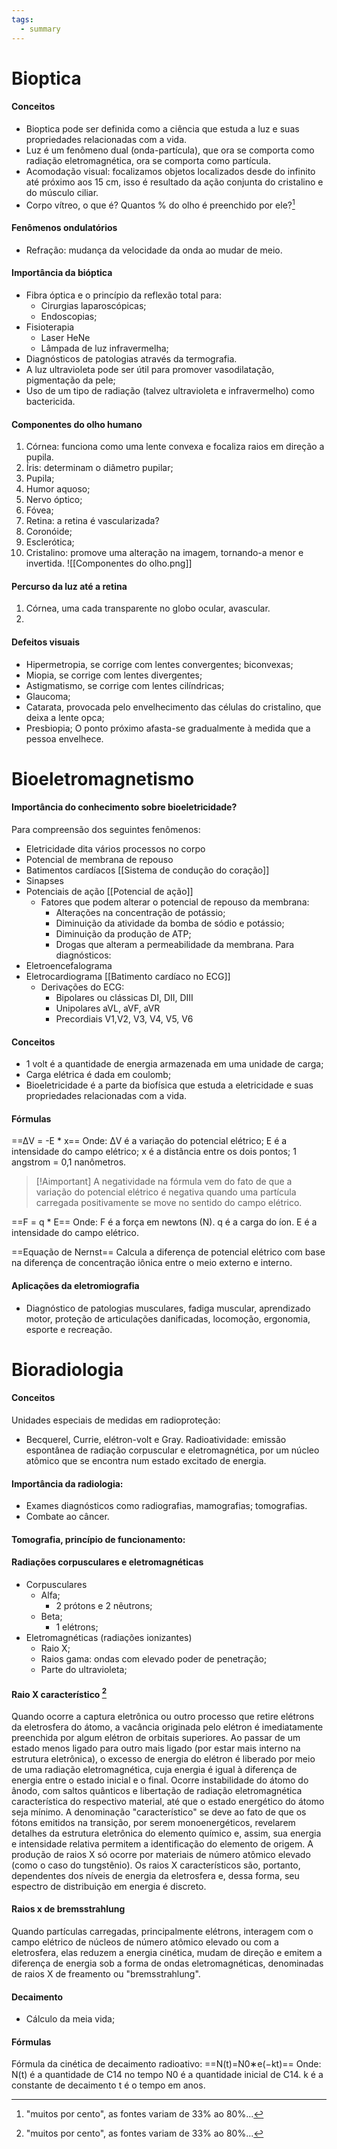 ```yaml
---
tags:
  - summary
---
```

# Bioptica 

#### Conceitos
* Bioptica pode ser definida como a ciência que estuda a luz e suas propriedades relacionadas com a vida. 
* Luz é um fenômeno dual (onda-partícula), que ora se comporta como radiação eletromagnética, ora se comporta como partícula. 
* Acomodação visual: focalizamos objetos localizados desde do infinito até próximo aos 15 cm, isso é resultado da ação conjunta do cristalino e do músculo ciliar. 
* Corpo vítreo, o que é? Quantos % do olho é preenchido por ele?[^1]
#### Fenômenos ondulatórios
* Refração: mudança da velocidade da onda ao mudar de meio. 
#### Importância da bióptica
* Fibra óptica e o princípio da reflexão total para:
	* Cirurgias laparoscópicas; 
	* Endoscopias; 
* Fisioterapia 
	* Laser HeNe
	* Lâmpada de luz infravermelha; 
* Diagnósticos de patologias através da termografia. 
* A luz ultravioleta pode ser útil para promover vasodilatação, pigmentação da pele; 
* Uso de um tipo de radiação (talvez ultravioleta e infravermelho) como bactericida. 
#### Componentes do olho humano
1. Córnea: funciona como uma lente convexa e focaliza raios em direção a pupila. 
2. Íris: determinam o diâmetro pupilar; 
3. Pupila;
4. Humor aquoso; 
5. Nervo óptico;
6. Fóvea;
7. Retina: a retina é vascularizada? 
8. Coronóide; 
9. Esclerótica; 
10. Cristalino: promove uma alteração na imagem, tornando-a menor e invertida. 
![[Componentes do olho.png]]
#### Percurso da luz até a retina 
1. Córnea, uma cada transparente no globo ocular, avascular. 
2. 
#### Defeitos visuais 
* Hipermetropia, se corrige com lentes convergentes; biconvexas; 
* Miopia, se corrige com lentes divergentes; 
* Astigmatismo, se corrige com lentes cilíndricas; 
* Glaucoma;
* Catarata, provocada pelo envelhecimento das células do cristalino, que deixa a lente opca; 
* Presbiopia; O ponto próximo afasta-se gradualmente à medida que a pessoa envelhece. 
# Bioeletromagnetismo
#### Importância do conhecimento sobre bioeletricidade? 
Para compreensão dos seguintes fenômenos:
* Eletricidade dita vários processos no corpo
* Potencial de membrana de repouso
* Batimentos cardíacos [[Sistema de condução do coração]]
* Sinapses
* Potenciais de ação [[Potencial de ação]]
	* Fatores que podem alterar o potencial de repouso da membrana: 
		* Alterações na concentração de potássio; 
		* Diminuição da atividade da bomba de sódio e potássio;
		* Diminuição da produção de ATP;
		* Drogas que alteram a permeabilidade da membrana.
Para diagnósticos: 
* Eletroencefalograma 
* Eletrocardiograma [[Batimento cardíaco no ECG]]
	* Derivações do ECG: 
		* Bipolares ou clássicas DI, DII, DIII
		* Unipolares aVL, aVF, aVR
		* Precordiais V1,V2, V3, V4, V5, V6
#### Conceitos 
* 1 volt é a quantidade de energia armazenada em uma unidade de carga;
* Carga elétrica é dada em coulomb;
* Bioeletricidade é a parte da biofísica que estuda a eletricidade e suas propriedades relacionadas com a vida. 
#### Fórmulas 
==ΔV = -E * x==
Onde: ΔV é a variação do potencial elétrico;
E é a intensidade do campo elétrico;
x é a distância entre os dois pontos;
1 angstrom = 0,1 nanômetros.
>[!Aimportant] A negatividade na fórmula vem do fato de que a variação do potencial elétrico é negativa quando uma partícula carregada positivamente se move no sentido do campo elétrico.

==F = q * E==
Onde: 
F é a força em newtons (N). 
q é a carga do íon. 
E é a intensidade do campo elétrico.

==Equação de Nernst==
Calcula a diferença de potencial elétrico com base na diferença de concentração iônica entre o meio externo e interno. 
#### Aplicações da eletromiografia
* Diagnóstico de patologias musculares, fadiga muscular, aprendizado motor, proteção de articulações danificadas, locomoção, ergonomia, esporte e recreação. 
# Bioradiologia
#### Conceitos
Unidades especiais de medidas em radioproteção: 
* Becquerel, Currie, elétron-volt e Gray. 
Radioatividade: emissão espontânea de radiação corpuscular e eletromagnética, por um núcleo atômico que se encontra num estado excitado de energia. 
#### Importância da radiologia: 
* Exames diagnósticos como radiografias, mamografias; tomografias. 
* Combate ao câncer. 
#### Tomografia, princípio de funcionamento: 

#### Radiações corpusculares e eletromagnéticas 
* Corpusculares 
	* Alfa; 
		* 2 prótons e 2 nêutrons;
	* Beta;
		* 1 elétrons; 
* Eletromagnéticas (radiações ionizantes)
	* Raio X; 
	* Raios gama: ondas com elevado poder de penetração; 
	* Parte do ultravioleta;
#### Raio X característico [^1]
Quando ocorre a captura eletrônica ou outro processo que retire elétrons da eletrosfera do átomo, a vacância originada pelo elétron é imediatamente preenchida por algum elétron de orbitais superiores. Ao passar de um estado menos ligado para outro mais ligado (por estar mais interno na estrutura eletrônica), o excesso de energia do elétron é liberado por meio de uma radiação eletromagnética, cuja energia é igual à diferença de energia entre o estado inicial e o final. Ocorre instabilidade do átomo do ânodo, com saltos quânticos e libertação de radiação eletromagnética característica do respectivo material, até que o estado energético do átomo seja mínimo. A denominação "característico" se deve ao fato de que os fótons emitidos na transição, por serem monoenergéticos, revelarem detalhes da estrutura eletrônica do elemento químico e, assim, sua energia e intensidade relativa permitem a identificação do elemento de origem.
A produção de raios X só ocorre por materiais de número atômico elevado (como o caso do tungstênio). Os raios X característicos são, portanto, dependentes dos níveis de energia da eletrosfera e, dessa forma, seu espectro de distribuição em energia é discreto.
#### Raios x de bremsstrahlung
Quando partículas carregadas, principalmente elétrons, interagem com o campo elétrico de núcleos de número atômico elevado ou com a eletrosfera, elas reduzem a energia cinética, mudam de direção e emitem a diferença de energia sob a forma de ondas eletromagnéticas, denominadas de raios X de freamento ou "bremsstrahlung".
#### Decaimento 
* Cálculo da meia vida; 
#### Fórmulas 
Fórmula da cinética de decaimento radioativo:
==N(t)=N0​∗e(−kt)==
Onde:
N(t) é a quantidade de C14 no tempo 
N0​ é a quantidade inicial de C14.
k é a constante de decaimento
t é o tempo em anos.

[^1]: "muitos por cento", as fontes variam de 33% ao 80%...
[^1]: [Bremsstrahlung e Raios X característicos Wikipédia](https://pt.wikipedia.org/wiki/Bremsstrahlung)